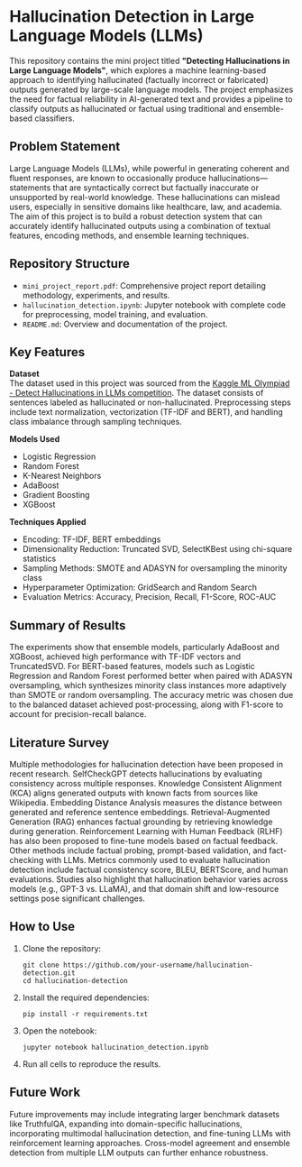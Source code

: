 # Hallucination Detection in Large Language Models (LLMs)

This repository contains the mini project titled **"Detecting Hallucinations in Large Language Models"**, which explores a machine learning-based approach to identifying hallucinated (factually incorrect or fabricated) outputs generated by large-scale language models. The project emphasizes the need for factual reliability in AI-generated text and provides a pipeline to classify outputs as hallucinated or factual using traditional and ensemble-based classifiers.

## Problem Statement

Large Language Models (LLMs), while powerful in generating coherent and fluent responses, are known to occasionally produce hallucinations—statements that are syntactically correct but factually inaccurate or unsupported by real-world knowledge. These hallucinations can mislead users, especially in sensitive domains like healthcare, law, and academia. The aim of this project is to build a robust detection system that can accurately identify hallucinated outputs using a combination of textual features, encoding methods, and ensemble learning techniques.

## Repository Structure

- `mini_project_report.pdf`: Comprehensive project report detailing methodology, experiments, and results.
- `hallucination_detection.ipynb`: Jupyter notebook with complete code for preprocessing, model training, and evaluation.
- `README.md`: Overview and documentation of the project.

## Key Features

**Dataset**  
The dataset used in this project was sourced from the [Kaggle ML Olympiad - Detect Hallucinations in LLMs competition](https://www.kaggle.com/competitions/ml-olympiad-detect-hallucinations-in-llms).
The dataset consists of sentences labeled as hallucinated or non-hallucinated. Preprocessing steps include text normalization, vectorization (TF-IDF and BERT), and handling class imbalance through sampling techniques.

**Models Used**  
- Logistic Regression  
- Random Forest  
- K-Nearest Neighbors  
- AdaBoost  
- Gradient Boosting  
- XGBoost  

**Techniques Applied**  
- Encoding: TF-IDF, BERT embeddings  
- Dimensionality Reduction: Truncated SVD, SelectKBest using chi-square statistics  
- Sampling Methods: SMOTE and ADASYN for oversampling the minority class  
- Hyperparameter Optimization: GridSearch and Random Search  
- Evaluation Metrics: Accuracy, Precision, Recall, F1-Score, ROC-AUC  

## Summary of Results

The experiments show that ensemble models, particularly AdaBoost and XGBoost, achieved high performance with TF-IDF vectors and TruncatedSVD. For BERT-based features, models such as Logistic Regression and Random Forest performed better when paired with ADASYN oversampling, which synthesizes minority class instances more adaptively than SMOTE or random oversampling. The accuracy metric was chosen due to the balanced dataset achieved post-processing, along with F1-score to account for precision-recall balance.

## Literature Survey

Multiple methodologies for hallucination detection have been proposed in recent research. SelfCheckGPT detects hallucinations by evaluating consistency across multiple responses. Knowledge Consistent Alignment (KCA) aligns generated outputs with known facts from sources like Wikipedia. Embedding Distance Analysis measures the distance between generated and reference sentence embeddings. Retrieval-Augmented Generation (RAG) enhances factual grounding by retrieving knowledge during generation. Reinforcement Learning with Human Feedback (RLHF) has also been proposed to fine-tune models based on factual feedback. Other methods include factual probing, prompt-based validation, and fact-checking with LLMs. Metrics commonly used to evaluate hallucination detection include factual consistency score, BLEU, BERTScore, and human evaluations. Studies also highlight that hallucination behavior varies across models (e.g., GPT-3 vs. LLaMA), and that domain shift and low-resource settings pose significant challenges.

## How to Use

1. Clone the repository:
   ```
   git clone https://github.com/your-username/hallucination-detection.git
   cd hallucination-detection
   ```

2. Install the required dependencies:
   ```
   pip install -r requirements.txt
   ```

3. Open the notebook:
   ```
   jupyter notebook hallucination_detection.ipynb
   ```

4. Run all cells to reproduce the results.

## Future Work

Future improvements may include integrating larger benchmark datasets like TruthfulQA, expanding into domain-specific hallucinations, incorporating multimodal hallucination detection, and fine-tuning LLMs with reinforcement learning approaches. Cross-model agreement and ensemble detection from multiple LLM outputs can further enhance robustness.
